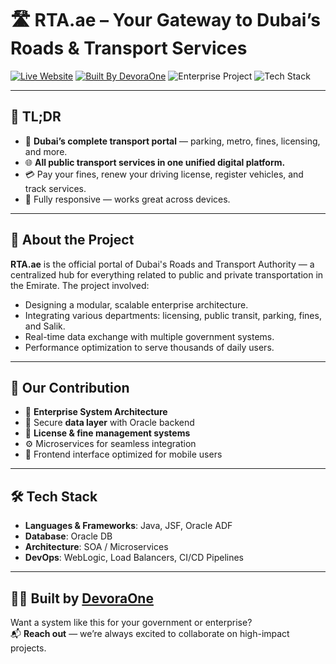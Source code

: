 # 🛣️ RTA.ae – Your Gateway to Dubai’s Roads & Transport Services

[![Live Website](https://img.shields.io/badge/Live-rta.ae-green?style=flat-square&logo=google-chrome)](https://www.rta.ae/)
[![Built By DevoraOne](https://img.shields.io/badge/Built%20By-DevoraOne-blueviolet?style=flat-square)](https://devraone.com)
![Enterprise Project](https://img.shields.io/badge/Status-Live-orange?style=flat-square)
![Tech Stack](https://img.shields.io/badge/TechStack-Java%20%7C%20Oracle%20%7C%20Enterprise-lightgrey?style=flat-square)

---

## 📌 TL;DR

- 🚦 **Dubai’s complete transport portal** — parking, metro, fines, licensing, and more.
- 🌐 **All public transport services in one unified digital platform.**
- 💳 Pay your fines, renew your driving license, register vehicles, and track services.
- 📲 Fully responsive — works great across devices.

---

## 🧠 About the Project

**RTA.ae** is the official portal of Dubai's Roads and Transport Authority — a centralized hub for everything related to public and private transportation in the Emirate. The project involved:

- Designing a modular, scalable enterprise architecture.
- Integrating various departments: licensing, public transit, parking, fines, and Salik.
- Real-time data exchange with multiple government systems.
- Performance optimization to serve thousands of daily users.

---

## 🧰 Our Contribution

- 🧩 **Enterprise System Architecture**
- 🔐 Secure **data layer** with Oracle backend
- 🧾 **License & fine management systems**
- ⚙️ Microservices for seamless integration
- 📱 Frontend interface optimized for mobile users

---

## 🛠️ Tech Stack

- **Languages & Frameworks**: Java, JSF, Oracle ADF
- **Database**: Oracle DB
- **Architecture**: SOA / Microservices
- **DevOps**: WebLogic, Load Balancers, CI/CD Pipelines

---

## 👨‍💼 Built by [DevoraOne](https://devraone.com)

Want a system like this for your government or enterprise?  
📬 **Reach out** — we’re always excited to collaborate on high-impact projects.

